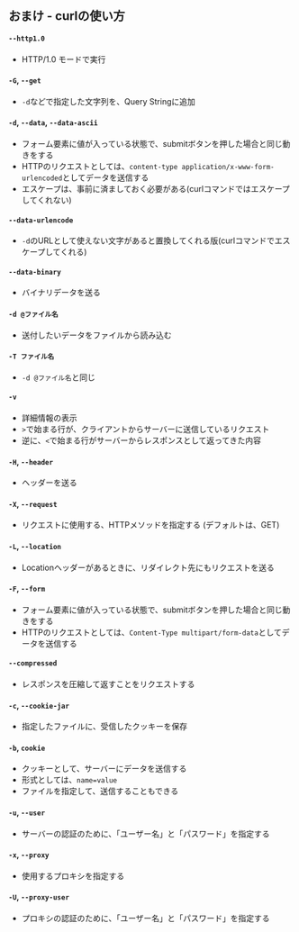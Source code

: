 ## おまけ - curlの使い方

#### `--http1.0` 
* HTTP/1.0 モードで実行
#### `-G`, `--get`
* `-d`などで指定した文字列を、Query Stringに追加
#### `-d`, `--data`, `--data-ascii` 
* フォーム要素に値が入っている状態で、submitボタンを押した場合と同じ動きをする  
* HTTPのリクエストとしては、`content-type application/x-www-form-urlencoded`としてデータを送信する
* エスケープは、事前に済ましておく必要がある(curlコマンドではエスケープしてくれない)
#### `--data-urlencode`
* `-d`のURLとして使えない文字があると置換してくれる版(curlコマンドでエスケープしてくれる)
#### `--data-binary`
* バイナリデータを送る
#### `-d @ファイル名`
* 送付したいデータをファイルから読み込む
#### `-T ファイル名`
* `-d @ファイル名`と同じ
#### `-v`
* 詳細情報の表示 
* `>`で始まる行が、クライアントからサーバーに送信しているリクエスト
* 逆に、`<`で始まる行がサーバーからレスポンスとして返ってきた内容
#### `-H`, `--header`
* ヘッダーを送る
#### `-X`, `--request`
* リクエストに使用する、HTTPメソッドを指定する (デフォルトは、GET)
#### `-L`, `--location`
* Locationヘッダーがあるときに、リダイレクト先にもリクエストを送る
#### `-F`, `--form`
* フォーム要素に値が入っている状態で、submitボタンを押した場合と同じ動きをする  
* HTTPのリクエストとしては、`Content-Type multipart/form-data`としてデータを送信する
#### `--compressed`
* レスポンスを圧縮して返すことをリクエストする
#### `-c`, `--cookie-jar`
* 指定したファイルに、受信したクッキーを保存
#### `-b`, `cookie`
* クッキーとして、サーバーにデータを送信する
* 形式としては、`name=value`
* ファイルを指定して、送信することもできる
#### `-u`, `--user`
* サーバーの認証のために、「ユーザー名」と「パスワード」を指定する
#### `-x`, `--proxy`
* 使用するプロキシを指定する
#### `-U`, `--proxy-user`
* プロキシの認証のために、「ユーザー名」と「パスワード」を指定する
